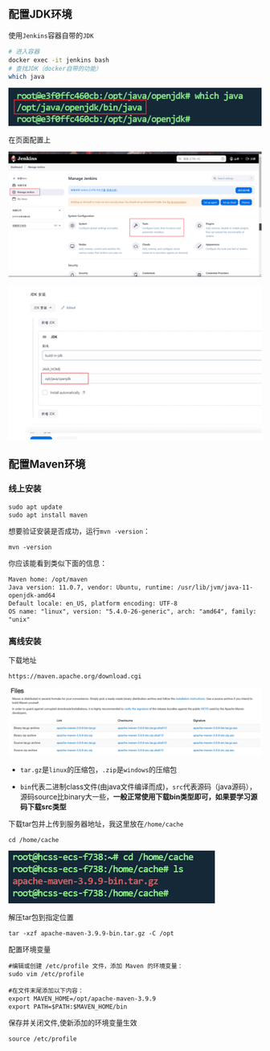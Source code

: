 ## 配置JDK环境

使用`Jenkins`容器自带的`JDK`

```bash
# 进入容器
docker exec -it jenkins bash
# 查找JDK（docker自带的功能）
which java
```

![image-20240929113620120](img/4_配置环境/image-20240929113620120.png)

在页面配置上

![image-20240929113652814](img/4_配置环境/image-20240929113652814.png)

![image-20240929113723844](img/4_配置环境/image-20240929113723844.png)

## 配置Maven环境

### 线上安装

```shell
sudo apt update
sudo apt install maven
```

想要验证安装是否成功，运行`mvn -version`：

```shell
mvn -version
```

你应该能看到类似下面的信息：

```shell
Maven home: /opt/maven
Java version: 11.0.7, vendor: Ubuntu, runtime: /usr/lib/jvm/java-11-openjdk-amd64
Default locale: en_US, platform encoding: UTF-8
OS name: "linux", version: "5.4.0-26-generic", arch: "amd64", family: "unix"
```

### 离线安装

下载地址

```shell
https://maven.apache.org/download.cgi
```

![image-20240929114440815](img/4_配置环境/image-20240929114440815.png)

- `tar.gz`是`linux`的压缩包，`.zip`是`windows`的压缩包

- `bin`代表二进制class文件(由java文件编译而成)，`src`代表源码（java源码），源码source比binary大一些，**一般正常使用下载bin类型即可，如果要学习源码下载src类型**

下载tar包并上传到服务器地址，我这里放在`/home/cache`

```shell
cd /home/cache
```

![image-20240929115833859](img/4_配置环境/image-20240929115833859.png)

解压tar包到指定位置

```
tar -xzf apache-maven-3.9.9-bin.tar.gz -C /opt
```

配置环境变量

```shell
#编辑或创建 /etc/profile 文件，添加 Maven 的环境变量：
sudo vim /etc/profile

#在文件末尾添加以下内容：
export MAVEN_HOME=/opt/apache-maven-3.9.9
export PATH=$PATH:$MAVEN_HOME/bin
```

保存并关闭文件,使新添加的环境变量生效

```shell
source /etc/profile
```


